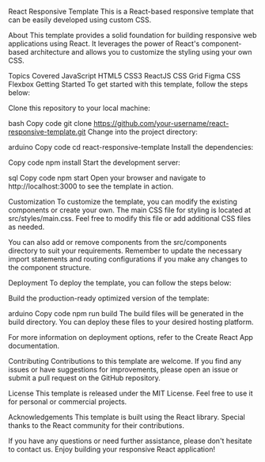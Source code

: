 React Responsive Template
This is a React-based responsive template that can be easily developed using custom CSS.

About
This template provides a solid foundation for building responsive web applications using React. It leverages the power of React's component-based architecture and allows you to customize the styling using your own CSS.

Topics Covered
JavaScript
HTML5
CSS3
ReactJS
CSS Grid
Figma
CSS Flexbox
Getting Started
To get started with this template, follow the steps below:

Clone this repository to your local machine:

bash
Copy code
git clone https://github.com/your-username/react-responsive-template.git
Change into the project directory:

arduino
Copy code
cd react-responsive-template
Install the dependencies:

Copy code
npm install
Start the development server:

sql
Copy code
npm start
Open your browser and navigate to http://localhost:3000 to see the template in action.

Customization
To customize the template, you can modify the existing components or create your own. The main CSS file for styling is located at src/styles/main.css. Feel free to modify this file or add additional CSS files as needed.

You can also add or remove components from the src/components directory to suit your requirements. Remember to update the necessary import statements and routing configurations if you make any changes to the component structure.

Deployment
To deploy the template, you can follow the steps below:

Build the production-ready optimized version of the template:

arduino
Copy code
npm run build
The build files will be generated in the build directory. You can deploy these files to your desired hosting platform.

For more information on deployment options, refer to the Create React App documentation.

Contributing
Contributions to this template are welcome. If you find any issues or have suggestions for improvements, please open an issue or submit a pull request on the GitHub repository.

License
This template is released under the MIT License. Feel free to use it for personal or commercial projects.

Acknowledgements
This template is built using the React library. Special thanks to the React community for their contributions.

If you have any questions or need further assistance, please don't hesitate to contact us. Enjoy building your responsive React application!

